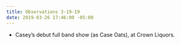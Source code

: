 ```yaml
---
title: Observations 3-19-19
date: 2019-03-26 17:46:00 -05:00
---
```


- Casey’s debut full band show (as Case Oats), at Crown Liquors.